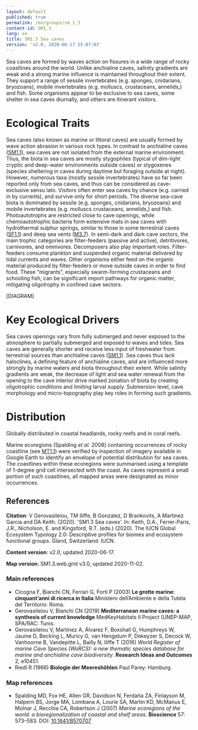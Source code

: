 ```yaml
---
layout: default
published: true
permalink: /en/groups/sm_1_3
content-id: SM1.3
lang: en
title: SM1.3 Sea caves
version: 'v2.0, 2020-06-17 15:07:03'
---
```


Sea caves are formed by waves action on fissures in a wide range of rocky coastlines around the world. Unlike anchialine caves, salinity gradients are weak and a strong marine influence is maintained throughout their extent. They support a range of sessile invertebrates (e.g. sponges, cnidarians, bryozoans), mobile invertebrates (e.g. molluscs, crustaceans, annelids,) and fish. Some organisms appear to be exclusive to sea caves, some shelter in sea caves diurnally, and others are itinerant visitors.

# Ecological Traits
 
Sea caves (also known as marine or littoral caves) are usually formed by wave action abrasion in various rock types. In contrast to anchialine caves ([SM1.1](/explore/groups/SM1.1)), sea caves are not isolated from the external marine environment. Thus, the biota in sea caves are mostly stygophiles (typical of dim-light cryptic and deep-water environments outside caves) or stygoxenes (species sheltering in caves during daytime but foraging outside at night). However, numerous taxa (mostly sessile invertebrates) have so far been reported only from sea caves, and thus can be considered as cave-exclusive sensu lato. Visitors often enter sea caves by chance (e.g. carried in by currents), and survive only for short periods. The diverse sea-cave biota is dominated by sessile (e.g. sponges, cnidarians, bryozoans) and mobile invertebrates (e.g. molluscs crustaceans, annelids,) and fish. Photoautotrophs are restricted close to cave openings, while chemoautotrophic bacteria form extensive mats in sea caves with hydrothermal sulphur springs, similar to those in some terrestrial caves ([SF1.1](/explore/groups/SF1.1)) and deep sea vents ([M3.7](/explore/groups/M3.7)). In semi-dark and dark cave sectors, the main trophic categories are filter-feeders (passive and active), detritivores, carnivores, and omnivores. Decomposers also play important roles. Filter-feeders consume plankton and suspended organic material delivered by tidal currents and waves. Other organisms either feed on the organic material produced by filter-feeders or move outside caves in order to find food. These “migrants”, especially swarm-forming crustaceans and schooling fish, can be significant import pathways for organic matter, mitigating oligotrophy in confined cave sectors. 

[DIAGRAM]

# Key Ecological Drivers
 
Sea caves openings vary from fully submerged and never exposed to the atmosphere to partially submerged and exposed to waves and tides. Sea caves are generally shorter and receive less input of freshwater from terrestrial sources than anchialine caves ([SM1.1](/explore/groups/SM1.1)). Sea caves thus lack haloclines, a defining feature of anchialine caves, and are influenced more strongly by marine waters and biota throughout their extent. While salinity gradients are weak, the decrease of light and sea water renewal from the opening to the cave interior drive marked zonation of biota by creating oligotrophic conditions and limiting larval supply. Submersion level, cave morphology and micro-topography play key roles in forming such gradients.

 
# Distribution
 
Globally distributed in coastal headlands, rocky reefs and in coral reefs.

Marine ecoregions (Spalding _et al._ 2008) containing occurrences of rocky coastline (see [MT1.1](/explore/groups/MT1.1)) were verified by inspection of imagery available in Google Earth to identify an envelope of potential distribution for sea caves. The coastlines within these ecoregions were summarised using a template of 1-degree grid cell intersected with the coast. As caves represent a small portion of such coastlines, all mapped areas were designated as minor occurrences.

## References

**Citation**: V Gerovasileiou, TM Iliffe, B Gonzalez, D Brankovits, A Martínez García and DA Keith. (2020). 'SM1.3 Sea caves'. In: Keith, D.A., Ferrer-Paris, J.R., Nicholson, E. and Kingsford, R.T. (eds.) (2020). The IUCN Global Ecosystem Typology 2.0: Descriptive profiles for biomes and ecosystem functional groups. Gland, Switzerland: IUCN.

**Content version**: v2.0, updated 2020-06-17.

**Map version**: SM1.3.web.grid v3.0, updated 2020-11-02.

### Main references
* Cicogna F, Bianchi CN, Ferrari G, Forti P (2003) **Le grotte marine: cinquant’anni di ricerca in Italia** Ministero dell’Ambiente e della Tutela del Territorio: Roma.
* Gerovasileiou V, Bianchi CN (2019) **Mediterranean marine caves: a synthesis of current knowledge** MedKeyHabitats II Project (UNEP-MAP, SPA/RAC: Tunis.
* Gerovasileiou V, Martínez A, Álvarez F, Boxshall G, Humphreys W, Jaume D, Becking L, Muricy G, van Hengstum P, Dekeyzer S, Decock W, Vanhoorne B, Vandepitte L, Bailly N, Iliffe T (2016) *World Register of marine Cave Species (WoRCS): a new thematic species database for marine and anchialine cave biodiversity*. **Research Ideas and Outcomes** 2, e10451.
* Riedl R (1966) **Biologie der Meereshöhlen** Paul Parey: Hamburg.

### Map references
* Spalding MD, Fox HE, Allen GR, Davidson N, Ferdaña ZA, Finlayson M, Halpern BS, Jorge MA, Lombana A, Lourie SA, Martin KD, McManus E, Molnar J, Recchia CA, Robertson J  (2007) *Marine ecoregions of the world: a bioregionalization of coastal and shelf areas*. **Bioscience** 57: 573–583. DOI: [10.1641/B570707](http://doi.org/10.1641/B570707)
